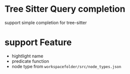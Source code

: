 # Tree Sitter Query completion 

support simple completion for tree-sitter 


# support Feature 

* hightlight name 
* predicate function
* node type from `workspacefolder/src/node_types.json`
